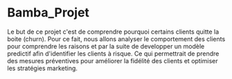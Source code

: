 # Bamba_Projet
Le but de ce projet c'est de comprendre pourquoi certains clients quitte la boite (churn). Pour ce fait, nous allons analyser le comportement des clients pour comprendre les raisons et par la suite de developper un modèle predictif afin d'identifier les clients à risque. Ce qui permettrait de prendre des mesures préventives pour améliorer la fidélité des clients et optimiser les stratégies marketing. 
